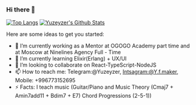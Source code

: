 ### Hi there 👋

 [![Top Langs](https://github-readme-stats.vercel.app/api/top-langs/?username=Yuzeyzer&layout=compact&hide_border=true)](https://github.com/Yuzeyzer) [<img alt="Yuzeyzer's Github Stats" src="https://github-readme-stats.vercel.app/api?username=Yuzeyzer&show_icons=true&hide_border=true">](https://github.com/Yuzeyzer)

Here are some ideas to get you started:

- 🔭 I’m currently working as a Mentor at OGOGO Academy part time and at Moscow at Ninelines Agency Full - Time
- 🌱 I’m currently learning Elixir(Erlang) + UX/UI
- 👯 I’m looking to collaborate on React-TypeScript-NodeJS
- 📫 How to reach me: Telegram:@Yuzeyzer, [Intsagram:@Y.f.maker](https://github.com/Yuzeyzer), Mobile: +996773152695
- ⚡ Facts: I teach music (Guitar/Piano and Music Theory (Cmaj7 + Amin7add11 + Bdim7 + E7) Chord Progressions (2-5-1))
